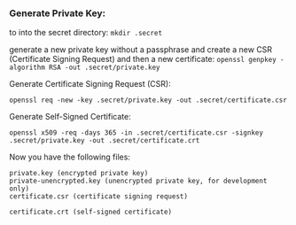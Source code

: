 ### Generate Private Key:

to into the secret directory:
```mkdir .secret```

generate a new private key without a passphrase and create a new CSR (Certificate Signing Request) and then a new certificate: 
```openssl genpkey -algorithm RSA -out .secret/private.key```

Generate Certificate Signing Request (CSR):

```openssl req -new -key .secret/private.key -out .secret/certificate.csr```

Generate Self-Signed Certificate:

```openssl x509 -req -days 365 -in .secret/certificate.csr -signkey .secret/private.key -out .secret/certificate.crt```



Now you have the following files:

    private.key (encrypted private key)
    private-unencrypted.key (unencrypted private key, for development only)
    certificate.csr (certificate signing request)

    certificate.crt (self-signed certificate)
